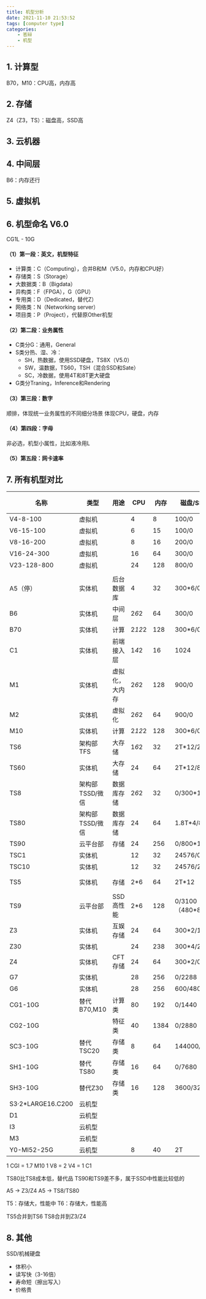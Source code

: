 ```yaml
---
title: 机型分析
date: 2021-11-10 21:53:52
tags: [computer type]
categories:
	- 答辩
	- 机型
---
```


## 1. 计算型
B70，M10：CPU高，内存高

## 2. 存储
Z4（Z3，TS）：磁盘高，SSD高

## 3. 云机器

## 4. 中间层
B6：内存还行

## 5. 虚拟机

## 6. 机型命名 V6.0

CG1L - 10G

#### （1）第一段：英文，机型特征
- 计算类：C（Computing），合并B和M（V5.0，内存和CPU好）
- 存储类：S（Storage）
- 大数据类：B（Bigdata）
- 异构类：F（FPGA），G（GPU）
- 专用类：D（Dedicated，替代Z）
- 网络类：N（Networking server）
- 项目类：P（Project），代替原Other机型

#### （2）第二段：业务属性
- C类分G：通用，General
- S类分热、湿、冷：
	- SH，热数据，使用SSD硬盘，TS8X（V5.0）
	- SW，温数据，TS60，TSH（混合SSD和Sate）
	- SC，冷数据，使用4T和8T更大硬盘
- G类分Traning，Inference和Rendering

#### （3）第三段：数字
顺排，体现统一业务属性的不同细分场景
体现CPU，硬盘，内存

#### （4）第四段：字母
非必选，机型小属性，比如液冷用L

#### （5）第五段：网卡速率

## 7. 所有机型对比

| 名称 | 类型 | 用途 | CPU | 内存 | 磁盘/SSD | 网络类型 |
| --- | --- | --- | --- | --- | --- | --- | 
| V4-8-100 | 虚拟机 | | 4 | 8 | 100/0 | 千兆 |
| V6-15-100 | 虚拟机 | | 6 | 15 | 100/0 | 千兆 | 
| V8-16-200 | 虚拟机 | | 8 | 16 | 200/0 | 千兆 | 
| V16-24-300 | 虚拟机 | | 16 | 64 | 300/0 | 万兆 | 
| V23-128-800 | 虚拟机 | | 24 | 128 | 800/0 | 万兆 | 
| | | | | | | |
| A5（停） | 实体机 | 后台数据库 | 4 | 32 | 300*6/0 | 千兆 | 
| B6 | 实体机 | 中间层 | 2*6*2 | 64 | 300/0 | 千兆 | 
| B70 | 实体机 | 计算 | 2*12*2 | 128 | 300*6/0 | 万兆 | 
| C1 | 实体机 | 前端接入层 | 1*4*2 | 16 | 1024 | 千兆 | 
| M1 | 实体机 | 虚拟化，大内存 | 2*6*2 | 128 | 900/0 | 千兆 | 
| M2 | 实体机 | 虚拟化 | 2*6*2 | 64 | 900/0 | 千兆 | 
| M10 | 实体机 | 计算 | 2*12*2 | 128 | 300*6/0 | 万兆 | 
| TS6 | 架构部TFS | 大存储 | 1*6*2 | 32 | 2T*12/240 | 千兆 | 
| TS60 | 实体机 | 大存储 | 24 | 64 | 2T*12/80 | 万兆 | 
| TS8 | 架构部TSSD/微信| 数据库存储 | 2*6*2 | 32 | 0/300*12 | 千兆 | 
| TS80 | 架构部TSSD/微信 | 数据库存储 | 24 | 64 | 1.8T*4/80 | 万兆 | 
| TS90 | 云平台部 | 存储 | 24 | 256 | 0/800*12 | 万兆 | 
| TSC1 | 实体机 |  | 12 | 32 | 24576/0 | 千兆 | 
| TSC10 | 实体机 |  | 12 | 32 | 24576/240 | 万兆 | 
| TS5 | 实体机 | 存储 | 2*6 | 64 | 2T*12 | hadoop使用 | 
| TS9 | 云平台部 | SSD高性能 | 2*6 | 128 | 0/3100（480*8） |  | 
| Z3 | 实体机 | 互娱存储 | 24 | 64 | 300*2/1228 | 千兆 | 
| Z30 | 实体机 |  | 24 | 238 | 300*4/2.0T | 万兆 | 
| Z4 | 实体机 | CFT存储 | 24 | 64 | 300*2/0 |  | 
| G7 | 实体机 |  | 28 | 256 | 0/2288 | 万兆 | 
| G6 | 实体机 |  | 28 | 256 | 600/4800 | 万兆 | 
| CG1-10G | 替代B70,M10 | 计算类 | 80 | 192 | 0/1440 | 万兆 | 
| CG2-10G |  | 特征类 | 40 | 1384 | 0/2880 | 万兆 | 
| SC3-10G | 替代TSC20 | 存储类 | 8 | 64 | 144000/480 | 万兆 | 
| SH1-10G | 替代TS80 | 存储类 | 16 | 64 | 0/7680 | 万兆 | 
| SH3-10G | 替代Z30 | 存储类 | 16 | 128 | 3600/3200 | 万兆 | 
| S3·2*LARGE16.C200 | 云机型 |  |  |  |  |  | 
| D1 | 云机型 |  |  |  |  |  | 
| I3 | 云机型 |  |  |  |  |  | 
| M3 | 云机型 |  |  |  |  |  | 
| Y0-MI52-25G | 云机型 | | 8 | 40 | 2T |  |

1 CGI = 1.7 M10
1 V8 = 2 V4 = 1 C1

TS80比TS8成本低，替代品
TS90和TS9差不多，属于SSD中性能比较低的

A5 -> Z3/Z4 
A5 -> TS8/TS80

T5：存储大，性能中
T6：存储大，性能高

TS5合并到TS6
TS8合并到Z3/Z4

## 8. 其他
SSD/机械硬盘
- 体积小
- 读写快（3-16倍）
- 寿命短（擦出写入）
- 价格贵